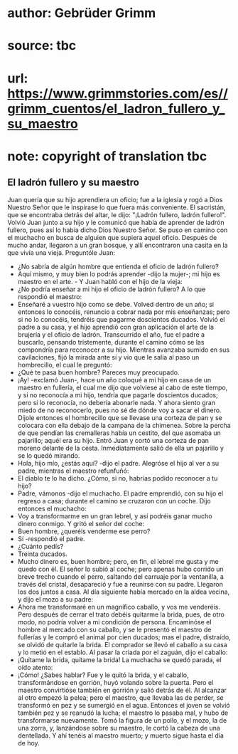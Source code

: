 # author: Gebrüder Grimm
# source: tbc
# url: https://www.grimmstories.com/es//grimm_cuentos/el_ladron_fullero_y_su_maestro
# note: copyright of translation tbc

## El ladrón fullero y su maestro 

Juan quería que su hijo aprendiera un oficio; fue a la iglesia y rogó a
Dios Nuestro Señor que le inspirase lo que fuera más conveniente. El
sacristán, que se encontraba detrás del altar, le dijo: "¡Ladrón
fullero, ladrón fullero!".
Volvió Juan junto a su hijo y le comunicó que había de aprender de
ladrón fullero, pues así lo había dicho Dios Nuestro Señor. Se puso en
camino con el muchacho en busca de alguien que supiera aquel oficio.
Después de mucho andar, llegaron a un gran bosque, y allí encontraron
una casita en la que vivía una vieja. Preguntóle Juan:
- ¿No sabría de algún hombre que entienda el oficio de ladrón fullero?
- Aquí mismo, y muy bien lo podrás aprender -dijo la mujer-; mi hijo es
maestro en el arte. - Y Juan habló con el hijo de la vieja:
- ¿No podría enseñar a mi hijo el oficio de ladrón fullero?
A lo que respondió el maestro:
- Enseñaré a vuestro hijo como se debe. Volved dentro de un año; si
entonces lo conocéis, renuncio a cobrar nada por mis enseñanzas; pero si
no lo conocéis, tendréis que pagarme doscientos ducados.
Volvió el padre a su casa, y el hijo aprendió con gran aplicación el
arte de la brujería y el oficio de ladrón. Transcurrido el año, fue el
padre a buscarlo, pensando tristemente, durante el camino cómo se las
compondría para reconocer a su hijo. Mientras avanzaba sumido en sus
cavilaciones, fijó la mirada ante sí y vio que le salía al paso un
hombrecillo, el cual le preguntó:
- ¿Qué te pasa buen hombre? Pareces muy preocupado.
- ¡Ay! -exclamó Juan-, hace un año coloqué a mi hijo en casa de un
maestro en fullería, el cual me dijo que volviese al cabo de este
tiempo, y si no reconocía a mi hijo, tendría que pagarle doscientos
ducados; pero sí lo reconocía, no debería abonarle nada. Y ahora siento
gran miedo de no reconocerlo, pues no sé de dónde voy a sacar el
dinero.
Díjole entonces el hombrecillo que se llevase una corteza de pan y se
colocara con ella debajo de la campana de la chimenea. Sobre la percha
de que pendían las cremalleras había un cestito, del que asomaba un
pajarillo; aquél era su hijo.
Entró Juan y cortó una corteza de pan moreno delante de la cesta.
Inmediatamente salió de ella un pajarillo y se lo quedó mirando.
- Hola, hijo mío, ¿estás aquí? -dijo el padre. Alegróse el hijo al ver a
su padre, mientras el maestro refunfuñó:
- El diablo te lo ha dicho. ¿Cómo, si no, habrías podido reconocer a tu
hijo?
- Padre, vámonos -dijo el muchacho.
El padre emprendió, con su hijo el regreso a casa; durante el camino se
cruzaron con un coche. Dijo entonces el muchacho:
- Voy a transformarme en un gran lebrel, y así podréis ganar mucho
dinero conmigo.
Y gritó el señor del coche:
- Buen hombre, ¿queréis venderme ese perro?
- Sí -respondió el padre.
- ¿Cuánto pedís?
- Treinta ducados.
- Mucho dinero es, buen hombre; pero, en fin, el lebrel me gusta y me
quedo con él.
El señor lo subió al coche; pero apenas hubo corrido un breve trecho
cuando el perro, saltando del carruaje por la ventanilla, a través del
cristal, desapareció y fue a reunirse con su
padre.
Llegaron los dos juntos a casa. Al día siguiente había mercado en la
aldea vecina, y dijo el mozo a su padre:
- Ahora me transformaré en un magnífico caballo, y vos me venderéis.
Pero después de cerrar el trato debéis quitarme la brida, pues, de otro
modo, no podría volver a mi condición de persona.
Encaminóse el hombre al mercado con su caballo, y se le presentó el
maestro de fullerías y le compró el animal por cien ducados; mas el
padre, distraído, se olvidó de quitarle la brida. El comprador se llevó
el caballo a su casa y lo metió en el establo. Al pasar la criada por el
zaguán, dijo el caballo:
- ¡Quítame la brida, quítame la brida!
La muchacha se quedó parada, el oído atento:
- ¡Cómo! ¿Sabes hablar?
Fue y le quitó la brida, y el caballo, transformándose en gorrión, huyó
volando sobre la puerta. Pero el maestro convirtióse también en gorrión
y salió detrás de él. Al alcanzar al otro empezó la pelea; pero el
maestro, que llevaba las de perder, se transformó en pez y se sumergió
en el agua. Entonces el joven se volvió también pez y se reanudó la
lucha; el maestro lo pasaba mal, y hubo de transformarse nuevamente.
Tomó la figura de un pollo, y el mozo, la de una zorra, y, lanzándose
sobre su maestro, le cortó la cabeza de una dentellada. Y ahí tenéis al
maestro muerto; y muerto sigue hasta el día de hoy.
